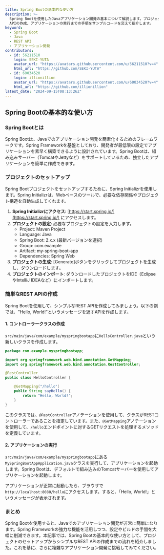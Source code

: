 ```yaml
---
title: Spring Bootの基本的な使い方
description: >-
  Spring Bootを使用したJavaアプリケーション開発の基本について解説します。プロジェクトのセットアップから簡単なREST
  APIの作成、アプリケーションの実行までの手順をサンプルコードを交えて紹介します。
keyword:
  - Spring Boot
  - Java
  - REST API
  - アプリケーション開発
contributors:
  - id: 56211510
    login: SEKI-YUTA
    avatar_url: "https://avatars.githubusercontent.com/u/56211510?v=4"
    html_url: "https://github.com/SEKI-YUTA"
  - id: 60034520
    login: illionillion
    avatar_url: "https://avatars.githubusercontent.com/u/60034520?v=4"
    html_url: "https://github.com/illionillion"
latest_date: "2024-09-15T08:13:26Z"
---
```


## Spring Bootの基本的な使い方

### Spring Bootとは

Spring Bootは、Javaでのアプリケーション開発を簡素化するためのフレームワークです。Spring Frameworkを基盤としており、開発者が最低限の設定でアプリケーションを素早く構築できるように設計されています。Spring Bootは、組み込みサーバー（TomcatやJettyなど）をサポートしているため、独立したアプリケーションを簡単に作成できます。

### プロジェクトのセットアップ

Spring Bootプロジェクトをセットアップするために、Spring Initializrを使用します。Spring Initializrは、Webベースのツールで、必要な依存関係やプロジェクト構造を自動生成してくれます。

1. **Spring Initializrにアクセス**: [https://start.spring.io/](https://start.spring.io/) にアクセスします。
2. **プロジェクトの設定**: 必要なプロジェクトの設定を入力します。
   - Project: Maven Project
   - Language: Java
   - Spring Boot: 2.x.x (最新バージョンを選択)
   - Group: com.example
   - Artifact: my-spring-boot-app
   - Dependencies: Spring Web
3. **プロジェクトの生成**: [Generate]ボタンをクリックしてプロジェクトを生成し、ダウンロードします。
4. **プロジェクトのインポート**: ダウンロードしたプロジェクトをIDE（EclipseやIntelliJ IDEAなど）にインポートします。

### 簡単なREST APIの作成

Spring Bootを使用して、シンプルなREST APIを作成してみましょう。以下の例では、"Hello, World!"というメッセージを返すAPIを作成します。

#### 1. コントローラークラスの作成

`src/main/java/com/example/myspringbootapp`に`HelloController.java`という新しいクラスを作成します。

```java
package com.example.myspringbootapp;

import org.springframework.web.bind.annotation.GetMapping;
import org.springframework.web.bind.annotation.RestController;

@RestController
public class HelloController {

    @GetMapping("/hello")
    public String sayHello() {
        return "Hello, World!";
    }
}
```

このクラスでは、`@RestController`アノテーションを使用して、クラスがRESTコントローラーであることを指定しています。また、`@GetMapping`アノテーションを使用して、`/hello`エンドポイントに対するGETリクエストを処理するメソッドを定義しています。

#### 2. アプリケーションの実行

`src/main/java/com/example/myspringbootapp`にある`MySpringBootAppApplication.java`クラスを実行して、アプリケーションを起動します。Spring Bootは、デフォルトで組み込みのTomcatサーバーを使用してアプリケーションを起動します。

アプリケーションが正常に起動したら、ブラウザで`http://localhost:8080/hello`にアクセスします。すると、「Hello, World!」というメッセージが表示されます。

### まとめ

Spring Bootを使用すると、Javaでのアプリケーション開発が非常に簡単になります。Spring Frameworkの強力な機能を活用しつつ、設定やビルドの手間を大幅に削減できます。本記事では、Spring Bootの基本的な使い方として、プロジェクトのセットアップからシンプルなREST APIの作成までの流れを紹介しました。これを基に、さらに複雑なアプリケーション開発に挑戦してみてください。
